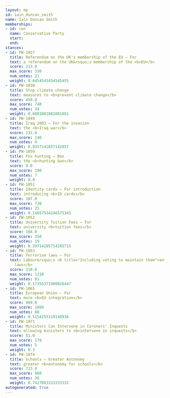 ```yaml
---
layout: mp
id: iain_duncan_smith
name: Iain Duncan Smith
memberships:
- id: con
  name: Conservative Party
  start: 
  end: 
stances:
- id: PW-1027
  title: Referendum on the UK's membership of the EU — For
  text: a referendum on the UK&rsquo;s membership of the <b>EU</b>
  score: 213.0
  max_score: 330
  num_votes: 21
  weight: 0.6454545454545455
- id: PW-1030
  title: Stop climate change
  text: measures to <b>prevent climate change</b>
  score: 450.0
  max_score: 740
  num_votes: 34
  weight: 0.6081081081081081
- id: PW-1049
  title: Iraq 2003 — For the invasion
  text: the <b>Iraq war</b>
  score: 131.0
  max_score: 140
  num_votes: 6
  weight: 0.9357142857142857
- id: PW-1050
  title: Fox hunting — Ban
  text: the <b>hunting ban</b>
  score: 0.0
  max_score: 190
  num_votes: 7
  weight: 0.0
- id: PW-1051
  title: Identity cards — For introduction
  text: introducing <b>ID cards</b>
  score: 107.0
  max_score: 730
  num_votes: 25
  weight: 0.14657534246575343
- id: PW-1052
  title: University Tuition Fees — For
  text: university <b>tuition fees</b>
  score: 104.0
  max_score: 350
  num_votes: 19
  weight: 0.29714285714285715
- id: PW-1053
  title: Terrorism laws — For
  text: Labour&rsquo;s <b title="Including voting to maintain them">anti-terrorism
    laws</b>
  score: 210.0
  max_score: 1210
  num_votes: 81
  weight: 0.17355371900826447
- id: PW-1065
  title: European Union — For
  text: more <b>EU integration</b>
  score: 969.0
  max_score: 1880
  num_votes: 88
  weight: 0.5154255319148936
- id: PW-1071
  title: Ministers Can Intervene in Coroners' Inquests
  text: allowing ministers to <b>intervene in inquests</b>
  score: 51.0
  max_score: 170
  num_votes: 5
  weight: 0.3
- id: PW-1074
  title: Schools — Greater Autonomy
  text: greater <b>autonomy for schools</b>
  score: 713.0
  max_score: 960
  num_votes: 36
  weight: 0.7427083333333333
autogenerated: true
---
```

